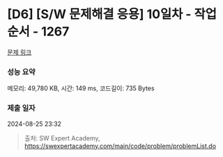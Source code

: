 # [D6] [S/W 문제해결 응용] 10일차 - 작업순서 - 1267 

[문제 링크](https://swexpertacademy.com/main/code/problem/problemDetail.do?contestProbId=AV18TrIqIwUCFAZN) 

### 성능 요약

메모리: 49,780 KB, 시간: 149 ms, 코드길이: 735 Bytes

### 제출 일자

2024-08-25 23:32



> 출처: SW Expert Academy, https://swexpertacademy.com/main/code/problem/problemList.do